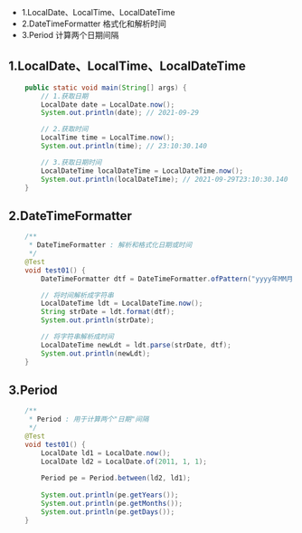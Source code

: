 



* 1.LocalDate、LocalTime、LocalDateTime
* 2.DateTimeFormatter 格式化和解析时间
* 3.Period 计算两个日期间隔




## 1.LocalDate、LocalTime、LocalDateTime

```JAVA
    public static void main(String[] args) {
        // 1.获取日期
        LocalDate date = LocalDate.now();
        System.out.println(date); // 2021-09-29

        // 2.获取时间
        LocalTime time = LocalTime.now();
        System.out.println(time); // 23:10:30.140

        // 3.获取日期时间
        LocalDateTime localDateTime = LocalDateTime.now();
        System.out.println(localDateTime); // 2021-09-29T23:10:30.140
    }
```


## 2.DateTimeFormatter

```java
    /**
     * DateTimeFormatter : 解析和格式化日期或时间
     */
    @Test
    void test01() {
        DateTimeFormatter dtf = DateTimeFormatter.ofPattern("yyyy年MM月dd日 HH:mm:ss");

        // 将时间解析成字符串
        LocalDateTime ldt = LocalDateTime.now();
        String strDate = ldt.format(dtf);
        System.out.println(strDate);

        // 将字符串解析成时间
        LocalDateTime newLdt = ldt.parse(strDate, dtf);
        System.out.println(newLdt);
    }
```



## 3.Period

``` java
    /**
     * Period : 用于计算两个"日期"间隔
     */
    @Test
    void test01() {
        LocalDate ld1 = LocalDate.now();
        LocalDate ld2 = LocalDate.of(2011, 1, 1);
        
        Period pe = Period.between(ld2, ld1);
        
        System.out.println(pe.getYears());
        System.out.println(pe.getMonths());
        System.out.println(pe.getDays());
    }
```









